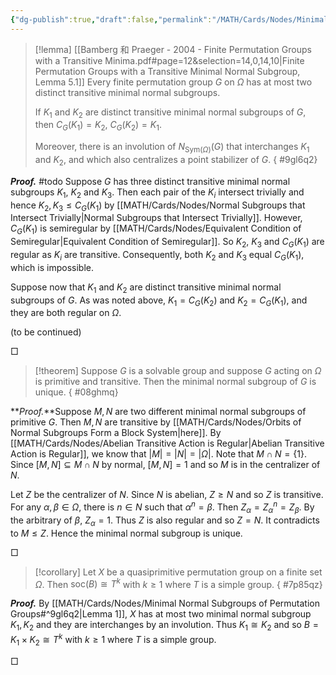 ```yaml
---
{"dg-publish":true,"draft":false,"permalink":"/MATH/Cards/Nodes/Minimal Normal Subgroups of Permutation Groups/","dgPassFrontmatter":true}
---
```



> [!lemma] [[Bamberg 和 Praeger - 2004 - Finite Permutation Groups with a Transitive Minima.pdf#page=12&selection=14,0,14,10|Finite Permutation Groups with a Transitive Minimal Normal Subgroup, Lemma 5.1]]
> Every finite permutation group $G$ on $\Omega$ has at most two distinct transitive minimal normal subgroups. 
> 
> If $K_1$ and $K_2$ are distinct transitive minimal normal subgroups of $G$, then $C_G(K_1)=K_2$, $C_G(K_2)=K_1$. 
> 
> Moreover, there is an involution of $N_{\mathrm{Sym}(\Omega)}(G)$ that interchanges $K_1$ and $K_2$, and which also centralizes a point stabilizer of $G$.
{ #9gl6q2}


**_Proof._**
#todo Suppose $G$ has three distinct transitive minimal normal subgroups $K_1$, $K_2$ and $K_3$. Then each pair of the $K_i$ intersect trivially and hence $K_2,K_3\leqslant C_G(K_1)$ by [[MATH/Cards/Nodes/Normal Subgroups that Intersect Trivially\|Normal Subgroups that Intersect Trivially]]. However, $C_G(K_1)$ is semiregular by [[MATH/Cards/Nodes/Equivalent Condition of Semiregular\|Equivalent Condition of Semiregular]]. So $K_2$, $K_3$ and $C_G(K_1)$ are regular as $K_i$ are transitive. Consequently, both $K_2$ and $K_3$ equal $C_G(K_1)$, which is impossible.

Suppose now that $K_1$ and $K_2$ are distinct transitive minimal normal subgroups of $G$. As was noted above, $K_1=C_G(K_2)$ and $K_2=C_G(K_1)$, and they are both regular on $\Omega$. 

(to be continued)
<p align="left">□</p>


> [!theorem]
> Suppose $G$ is a solvable group and suppose $G$ acting on $\Omega$ is primitive and transitive. Then the minimal normal subgroup of $G$ is unique.
{ #08ghmq}


**_Proof._**Suppose $M,N$ are two different minimal normal subgroups of primitive $G$. Then $M,N$ are transitive by [[MATH/Cards/Nodes/Orbits of Normal Subgroups Form a Block System\|here]]. By [[MATH/Cards/Nodes/Abelian Transitive Action is Regular\|Abelian Transitive Action is Regular]], we know that $|M|=|N|=|\Omega|$. Note that $M\cap N=\{1\}$. Since $[M,N]\subseteq M\cap N$ by normal, $[M,N]=1$ and so $M$ is in the centralizer of $N$. 

Let $Z$ be the centralizer of $N$. Since $N$ is abelian, $Z\geq N$ and so $Z$ is transitive. For any $\alpha,\beta\in\Omega$, there is $n\in N$ such that $\alpha^n=\beta$. Then $Z_\alpha=Z_\alpha^n=Z_\beta$. By the arbitrary of $\beta$, $Z_\alpha=1$. Thus $Z$ is also regular and so $Z=N$. It contradicts to $M\leq Z$. Hence the minimal normal subgroup is unique.
<p align="left">□</p>





> [!corollary]
> Let $X$ be a quasiprimitive permutation group on a finite set $\Omega$. Then $\mathrm{soc}(B)\cong T^k$ with $k\geq 1$ where $T$ is a simple group. 
{ #7p85qz}


**_Proof._**
By [[MATH/Cards/Nodes/Minimal Normal Subgroups of Permutation Groups#^9gl6q2\|Lemma 1]], $X$ has at most two minimal normal subgroup $K_1,K_2$ and they are interchanges by an involution. Thus $K_1\cong K_2$ and so $B=K_1\times K_2\cong T^k$ with $k\geq 1$ where $T$ is a simple group.
<p align="left">□</p>
